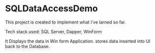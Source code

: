 # SQLDataAccessDemo

This project is created to implement what i've larned so far.

Tech stack used: SQL Server, Dapper, WinForm

It Displays the data in Win form Application.
stores data inserted into UI back to the Database.
